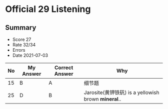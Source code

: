 # Official 29 Listening
## Summary
- Score 27
- Rate 32/34
- Errors
- Date 2021-07-03

| No | My Answer | Correct Answer | Why |
|----|-----------|----------------|-----|
|15 | B| A| 细节题|
| 25| D|B| Jarosite(黄钾铁矾) is a yellowish brown **mineral**..| 